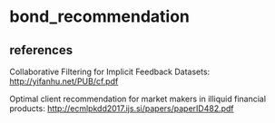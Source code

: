 # bond_recommendation

## references
Collaborative Filtering for Implicit Feedback Datasets: http://yifanhu.net/PUB/cf.pdf

Optimal client recommendation for market makers in illiquid financial products: http://ecmlpkdd2017.ijs.si/papers/paperID482.pdf
